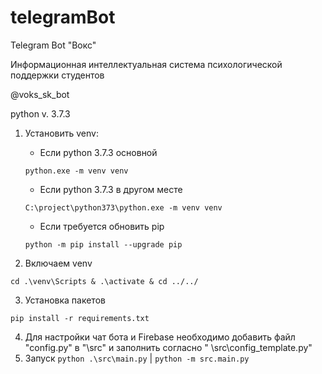 # telegramBot

Telegram Bot "Вокс"

Информационная интеллектуальная система психологической поддержки студентов

@voks_sk_bot

python v. 3.7.3

1) Установить venv:
    - Если python 3.7.3 основной

   ```shell
   python.exe -m venv venv
   ```

    - Если python 3.7.3 в другом месте

   ```shell
   C:\project\python373\python.exe -m venv venv
   ```

    - Если требуется обновить pip

   ```shell
   python -m pip install --upgrade pip
   ```

2) Включаем venv

```shell
cd .\venv\Scripts & .\activate & cd ../../
```

3) Установка пакетов

```shell
pip install -r requirements.txt
```

4) Для настройки чат бота и Firebase необходимо добавить файл "config.py" в "\src" и заполнить согласно "
   \src\config_template.py"
5) Запуск `python .\src\main.py` | `python -m src.main.py`
